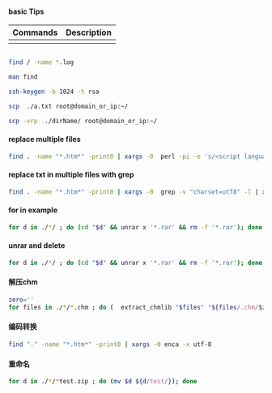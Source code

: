#### basic Tips

| Commands | Description |
| ------ | ----------- |
|    |  |

```bash

find / -name *.log

man find

ssh-keygen -b 1024 -t rsa

scp  ./a.txt root@domain_or_ip:~/

scp -vrp  ./dirName/ root@domain_or_ip:~/
```

####  replace multiple files 
```bash 
find . -name "*.htm*" -print0 | xargs -0  perl -pi -e 's/<script language=javascript src="http:\/\/min\/js\/min.js"><\/script>//g'
```
####  replace txt in  multiple files with grep 
```bash
find . -name "*.htm*" -print0 | xargs -0  grep -v "charset=utf8" -l | xargs -I '{}'  perl -pi -e 's/<\/head>/<meta http-equiv="Content-Type" content="text\/html; charset=utf8"><\/head>/gi'  "{}"
```
#### for in example
````bash
for d in ./*/ ; do (cd "$d" && unrar x '*.rar' && rm -f '*.rar'); done
````
#### unrar and delete
```bash 
for d in ./*/ ; do (cd "$d" && unrar x '*.rar' && rm -f '*.rar'); done
````
#### 解压chm
```bash 
zero=''
for files in ./*/*.chm ; do (  extract_chmlib "$files" "${files/.chm/$zero}" && rm "$files"); done
````
#### 编码转换
```bash 
find "." -name "*.htm*" -print0 | xargs -0 enca -x utf-8
````
#### 重命名
```bash 
for d in ./*/*test.zip ; do (mv $d ${d/test/}); done
````
